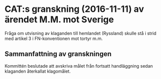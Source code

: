 # CAT:s granskning (2016-11-11) av ärendet M.M. mot Sverige

Fråga om utvisning av klaganden till hemlandet (Ryssland) skulle stå i strid med artikel 3 i FN-konventionen mot tortyr m.m.

## Sammanfattning av granskningen

Kommittén beslutade att avskriva målet från fortsatt handläggning sedan klaganden återkallat klagomålet.
